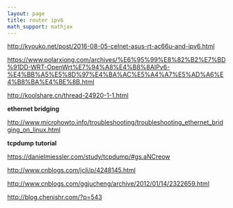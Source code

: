 ```yaml
---
layout: page
title: router ipv6
math_support: mathjax
---
```



http://kyouko.net/post/2016-08-05-celnet-asus-rt-ac66u-and-ipv6.html

https://www.polarxiong.com/archives/%E6%95%99%E8%82%B2%E7%BD%91DD-WRT-OpenWrt%E7%94%A8%E4%B8%8AIPv6-%E4%BB%A5%E5%8D%97%E4%BA%AC%E5%A4%A7%E5%AD%A6%E4%B8%BA%E4%BE%8B.html

http://koolshare.cn/thread-24920-1-1.html

**ethernet bridging**

http://www.microhowto.info/troubleshooting/troubleshooting_ethernet_bridging_on_linux.html

**tcpdump tutorial**

https://danielmiessler.com/study/tcpdump/#gs.aNCreow

http://www.cnblogs.com/jcli/p/4248145.html

http://www.cnblogs.com/ggjucheng/archive/2012/01/14/2322659.html

http://blog.chenishr.com/?p=543




